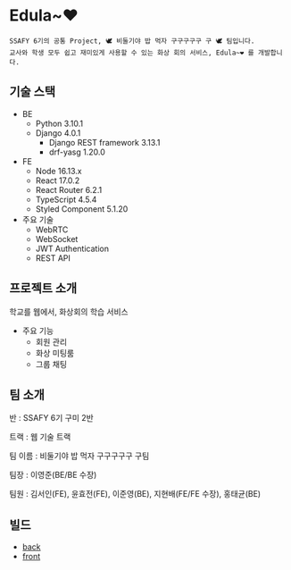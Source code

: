 # Edula~❤

```
SSAFY 6기의 공통 Project, 🕊 비둘기야 밥 먹자 구구구구구 구 🕊 팀입니다.
교사와 학생 모두 쉽고 재미있게 사용할 수 있는 화상 회의 서비스, Edula~❤ 를 개발합니다.
```

## 기술 스택

- BE
    - Python 3.10.1
    - Django 4.0.1
        - Django REST framework 3.13.1
        - drf-yasg 1.20.0
- FE
    - Node 16.13.x
    - React 17.0.2
    - React Router 6.2.1
    - TypeScript 4.5.4
    - Styled Component 5.1.20
- 주요 기술
    - WebRTC
    - WebSocket
    - JWT Authentication
    - REST API

## 프로젝트 소개

학교를 웹에서, 화상회의 학습 서비스

- 주요 기능
    - 회원 관리
    - 화상 미팅룸
    - 그룹 채팅

## 팀 소개

반 : SSAFY 6기 구미 2반

트랙 : 웹 기술 트랙

팀 이름 : 비둘기야 밥 먹자 구구구구구 구팀

팀장 : 이영준(BE/BE 수장)

팀원 : 김서인(FE), 윤효전(FE), 이준영(BE), 지현배(FE/FE 수장), 홍태균(BE)

## 빌드

- [back](/backend/README.md)
- [front](/frontend/README.md)
